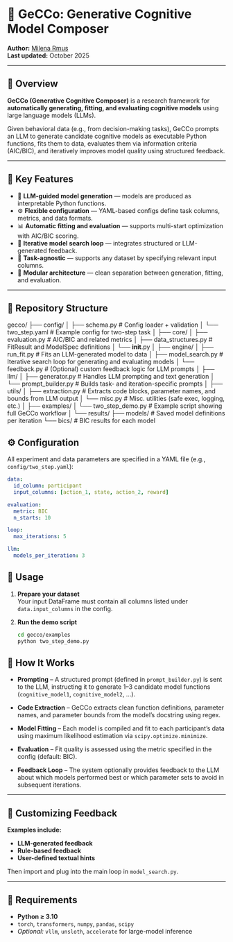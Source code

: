 # 🧠 GeCCo: Generative Cognitive Model Composer

**Author:** [Milena Rmus](https://github.com/MilenaCCNlab)  
**Last updated:** October 2025

---

## 📘 Overview

**GeCCo (Generative Cognitive Composer)** is a research framework for **automatically generating, fitting, and evaluating cognitive models** using large language models (LLMs).

Given behavioral data (e.g., from decision-making tasks), GeCCo prompts an LLM to generate candidate cognitive models as executable Python functions, fits them to data, evaluates them via information criteria (AIC/BIC), and iteratively improves model quality using structured feedback.

---

## 🧩 Key Features

- 🧠 **LLM-guided model generation** — models are produced as interpretable Python functions.
- ⚙️ **Flexible configuration** — YAML-based configs define task columns, metrics, and data formats.
- 📊 **Automatic fitting and evaluation** — supports multi-start optimization with AIC/BIC scoring.
- 🔁 **Iterative model search loop** — integrates structured or LLM-generated feedback.
- 🧮 **Task-agnostic** — supports any dataset by specifying relevant input columns.
- 🧱 **Modular architecture** — clean separation between generation, fitting, and evaluation.

---

## 📂 Repository Structure

gecco/
├── config/
│   ├── schema.py             # Config loader + validation
│   └── two_step.yaml         # Example config for two-step task
│
├── core/
│   ├── evaluation.py         # AIC/BIC and related metrics
│   ├── data_structures.py    # FitResult and ModelSpec definitions
│   └── __init__.py
│
├── engine/
│   ├── run_fit.py            # Fits an LLM-generated model to data
│   ├── model_search.py       # Iterative search loop for generating and evaluating models
│   └── feedback.py           # (Optional) custom feedback logic for LLM prompts
│
├── llm/
│   ├── generator.py          # Handles LLM prompting and text generation
│   └── prompt_builder.py     # Builds task- and iteration-specific prompts
│
├── utils/
│   ├── extraction.py         # Extracts code blocks, parameter names, and bounds from LLM output
│   └── misc.py               # Misc. utilities (safe exec, logging, etc.)
│
├── examples/
│   └── two_step_demo.py      # Example script showing full GeCCo workflow
│
└── results/
    ├── models/               # Saved model definitions per iteration
    └── bics/                 # BIC results for each model


## ⚙️ Configuration

All experiment and data parameters are specified in a YAML file (e.g., `config/two_step.yaml`):

```yaml
data:
  id_column: participant
  input_columns: [action_1, state, action_2, reward]

evaluation:
  metric: BIC
  n_starts: 10

loop:
  max_iterations: 5

llm:
  models_per_iteration: 3
```
## 🚀 Usage

1. **Prepare your dataset**  
   Your input DataFrame must contain all columns listed under `data.input_columns` in the config.

2. **Run the demo script**
   ```bash
   cd gecco/examples
   python two_step_demo.py
    ```

## 🧪 How It Works

- **Prompting** – A structured prompt (defined in `prompt_builder.py`) is sent to the LLM, instructing it to generate 1–3 candidate model functions (`cognitive_model1`, `cognitive_model2`, ...).

- **Code Extraction** – GeCCo extracts clean function definitions, parameter names, and parameter bounds from the model’s docstring using regex.

- **Model Fitting** – Each model is compiled and fit to each participant’s data using maximum likelihood estimation via `scipy.optimize.minimize`.

- **Evaluation** – Fit quality is assessed using the metric specified in the config (default: BIC).

- **Feedback Loop** – The system optionally provides feedback to the LLM about which models performed best or which parameter sets to avoid in subsequent iterations.

---

## 💬 Customizing Feedback

**Examples include:**
- **LLM-generated feedback**
- **Rule-based feedback**
- **User-defined textual hints**

Then import and plug into the main loop in `model_search.py`.

---

## 🧰 Requirements

- **Python ≥ 3.10**
- `torch`, `transformers`, `numpy`, `pandas`, `scipy`
- *Optional:* `vllm`, `unsloth`, `accelerate` for large-model inference



